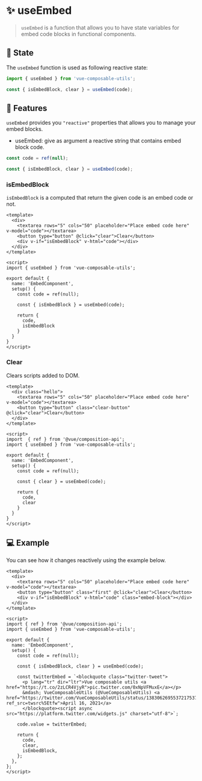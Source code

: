 # :sparkles: useEmbed

> `useEmbed` is a function that allows you to have state variables for embed code blocks in functional components.

## :convenience_store: State

The `useEmbed` function is used as following reactive state:

```js
import { useEmbed } from 'vue-composable-utils';

const { isEmbedBlock, clear } = useEmbed(code);
```

## :rocket: Features

`useEmbed` provides you `"reactive"` properties that allows you to manage your embed blocks.

- useEmbed: give as argument a reactive string that contains embed block code.

```js
const code = ref(null);

const { isEmbedBlock, clear } = useEmbed(code);
```

### isEmbedBlock

`isEmbedBlock` is a computed that return the given code is an embed code or not.

```vue
<template>
  <div>
    <textarea rows="5" cols="50" placeholder="Place embed code here" v-model="code"></textarea>
    <button type="button" @click="clear">Clear</button>
    <div v-if="isEmbedBlock" v-html="code"></div>
  </div>
</template>

<script>
import { useEmbed } from 'vue-composable-utils';

export default {
  name: 'EmbedComponent',
  setup() {
    const code = ref(null);

    const { isEmbedBlock } = useEmbed(code);

    return {
      code,
      isEmbedBlock
    }
  }
}
</script>
```

### Clear

Clears scripts added to DOM.

```vue
<template>
  <div class="hello">
    <textarea rows="5" cols="50" placeholder="Place embed code here" v-model="code"></textarea>
    <button type="button" class="clear-button" @click="clear">Clear</button>
  </div>
</template>

<script>
import  { ref } from '@vue/composition-api';
import { useEmbed } from 'vue-composable-utils';

export default {
  name: 'EmbedComponent',
  setup() {
    const code = ref(null);

    const { clear } = useEmbed(code);

    return {
      code,
      clear
    }
  }
}
</script>
```

## :computer: Example

You can see how it changes reactively using the example below.

```vue
<template>
  <div>
    <textarea rows="5" cols="50" placeholder="Place embed code here" v-model="code"></textarea>
    <button type="button" class="first" @click="clear">Clear</button>
    <div v-if="isEmbedBlock" v-html="code" class="embed-block"></div>
  </div>
</template>

<script>
import { ref } from '@vue/composition-api';
import { useEmbed } from 'vue-composable-utils';

export default {
  name: 'EmbedComponent',
  setup() {
    const code = ref(null);

    const { isEmbedBlock, clear } = useEmbed(code);

    const twitterEmbed = `<blockquote class="twitter-tweet">
      <p lang="tr" dir="ltr">Vue composable utils <a href="https://t.co/2zLCR4VjyR">pic.twitter.com/0xNpVFMuxE</a></p>
      &mdash; VueComposableUtils (@VueComposableUtils) <a href="https://twitter.com/VueComposableUtils/status/1383062695537217537?ref_src=twsrc%5Etfw">April 16, 2021</a>
      </blockquote><script async src="https://platform.twitter.com/widgets.js" charset="utf-8">`;

    code.value = twitterEmbed;

    return {
      code,
      clear,
      isEmbedBlock,
    };
  },
};
</script>
```

<EmbedComponent />

<ToggleDarkMode/>
